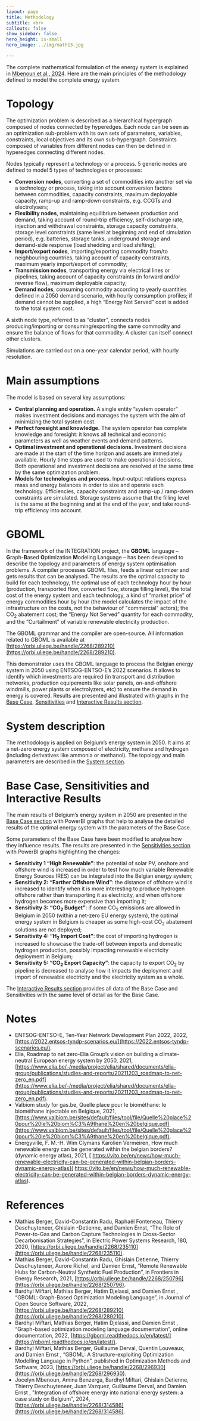 ```yaml
---
layout: page
title: Methodology
subtitle: <br>
callouts: false
show_sidebar: false
hero_height: is-small
hero_image: ../img/math13.jpg

---
```


The complete mathematical formulation of the energy system is explained in [Mbenoun et al., 2024](#references). Here are the main principles of the methodology defined to model the complete energy system.

# Topology 

The optimization problem is described as a hierarchical hypergraph composed of nodes connected by hyperedges. Each node can be seen as an optimization sub-problem with its own sets of parameters, variables, constraints, local objectives and its own sub-hypergraph. Constraints composed of variables from different nodes can then be defined in hyperedges connecting different nodes. 

Nodes typically represent a technology or a process. 5 generic nodes are defined to model 5 types of technologies or processes: 

- **Conversion nodes**, converting a set of commodities into another set via a technology or process, taking into account conversion factors between commodities, capacity constraints, maximum deployable capacity, ramp-up and ramp-down constraints, e.g. CCGTs and electrolysers; 
- **Flexibility nodes**, maintaining equilibrium between production and demand, taking account of round-trip efficiency, self-discharge rate, injection and withdrawal constraints, storage capacity constraints, storage level constraints (same level at beginning and end of simulation period), e.g. batteries, storage tanks, underground storage and demand-side response (load shedding and load shifting);
- **Import/export nodes**, importing/exporting commodity from/to neighbouring countries, taking account of capacity constraints, maximum yearly import/export of commodity;
- **Transmission nodes**, transporting energy via electrical lines or pipelines, taking account of capacity constraints (in forward and/or reverse flow), maximum deployable capacity; 
- **Demand nodes**, consuming commodity according to yearly quantities defined in a 2050 demand scenario, with hourly consumption profiles; if demand cannot be supplied, a high “Energy Not Served” cost is added to the total system cost.

A sixth node type, referred to as “cluster”, connects nodes producing/importing or consuming/exporting the same commodity and ensure the balance of flows for that commodity. A cluster can itself connect other clusters. 

Simulations are carried out on a one-year calendar period, with hourly resolution. 

# Main assumptions

The model is based on several key assumptions: 

- **Central planning and operation.** A single entity “system operator” makes investment decisions and manages the system with the aim of minimizing the total system cost.
- **Perfect foresight and knowledge.** The system operator has complete knowledge and foresight: it knows all technical and economic parameters as well as weather events and demand patterns.
- **Optimal investment and operational decisions.** Investment decisions are made at the start of the time horizon and assets are immediately available. Hourly time steps are used to make operational decisions. Both operational and investment decisions are resolved at the same time by the same optimization problem.
- **Models for technologies and process.** Input-output relations express mass and energy balances in order to size and operate each technology. Efficiencies, capacity constraints and ramp-up / ramp-down constraints are simulated. Storage systems assume that the filling level is the same at the beginning and at the end of the year, and take round-trip efficiency into account.

# GBOML

In the framework of the INTEGRATION project, the **GBOML** language – **G**raph-**B**ased **O**ptimization **M**odeling **L**anguage – has been developed to describe the topology and parameters of energy system optimisation problems. A compiler processes GBOML files, feeds a linear optimizer and gets results that can be analysed. The results are the optimal capacity to build for each technology, the optimal use of each technology hour by hour (production, transported flow, converted flow, storage filling level), the total cost of the energy system and each technology, a kind of “market price” of energy commodities hour by hour (the model calculates the impact of the infrastructure on the costs, not the behaviour of "commercial" actors); the CO<sub>2</sub> abatement cost; the “Energy Not Served” quantity for each commodity, and the “Curtailment” of variable renewable electricity production.

The GBOML grammar and the compiler are open-source. All information related to GBOML is available at [https://orbi.uliege.be/handle/2268/289210](https://orbi.uliege.be/handle/2268/289210). 

This demonstrator uses the GBOML language to process the Belgian energy system in 2050 using ENTSOG-ENTSO-E’s 2022 scenarios. It allows to identify which investments are required (in transport and distribution networks, production equipements like solar panels, on-and-offshore windmills, power plants or electrolyzers, etc) to ensure the demand in energy is covered. Results are presented and illustrated with graphs in the [Base Case](../simulations/base_case), [Sensitivities](../simulation) and [Interactive Results section](../simulations/all_simulations).

# System description

The methodology is applied on Belgium’s energy system in 2050. It aims at a net-zero energy system composed of electricity, methane and hydrogen (including derivatives like ammonia or methanol). The topology and main parameters are described in the [System section](../system). 

# Base Case, Sensitivities and Interactive Results

The main results of Belgium’s energy system in 2050 are presented in the [Base Case section](../simulations/base_case) with PowerBI graphs that help to analyse the detailed results of the optimal energy system with the parameters of the Base Case.

Some parameters of the Base Case have been modified to analyse how they influence results. The results are presented in the [Sensitivities section](../simulation) with PowerBI graphs highlighting the changes: 

- **Sensitivity 1 “High Renewable”**: the potential of solar PV, onshore and offshore wind is increased in order to test how much variable Renewable Energy Sources (RES) can be integrated into the Belgian energy system;
- **Sensitivity 2: “Farther Offshore Wind”**: the distance of offshore wind is increased to identify when it is more interesting to produce hydrogen offshore rather than transporting it as electricity, and when offshore hydrogen becomes more expensive than importing it;
- **Sensitivity 3: “CO<sub>2</sub> Budget”**: if some CO<sub>2</sub> emissions are allowed in Belgium in 2050 (within a net-zero EU energy system), the optimal energy system in Belgium is cheaper as some high-cost CO<sub>2</sub> abatement solutions are not deployed;
- **Sensitivity 4: “H<sub>2</sub> Import Cost”**: the cost of importing hydrogen is increased to showcase the trade-off  between imports and domestic hydrogen production, possibly impacting renewable electricity deployment in Belgium;
- **Sensitivity 5: “CO<sub>2</sub> Export Capacity”**: the capacity to export CO<sub>2</sub> by pipeline is decreased to analyse how it impacts the deployment and import of renewable electricity and the electricity system as a whole.

The [Interactive Results section](../simulations/all_simulations) provides all data of the Base Case and Sensitivities with the same level of detail as for the Base Case.

# Notes 
<div style="text-align: left" markdown="1"> 

- ENTSOG-ENTSO-E, Ten-Year Network Development Plan 2022, 2022, [https://2022.entsos-tyndp-scenarios.eu/](https://2022.entsos-tyndp-scenarios.eu/).
- Elia, Roadmap to net zero-Elia Group’s vision on building a climate-neutral European energy system by 2050, 2021, [https://www.elia.be/-/media/project/elia/shared/documents/elia-group/publications/studies-and-reports/20211203_roadmap-to-net-zero_en.pdf](https://www.elia.be/-/media/project/elia/shared/documents/elia-group/publications/studies-and-reports/20211203_roadmap-to-net-zero_en.pdf).
- Valbiom study for gas.be, Quelle place pour le biométhane: le biométhane injectable en Belgique, 2021, [https://www.valbiom.be/sites/default/files/tool/file/Quelle%20place%20pour%20le%20biom%C3%A9thane%20en%20belgique.pdf](https://www.valbiom.be/sites/default/files/tool/file/Quelle%20place%20pour%20le%20biom%C3%A9thane%20en%20belgique.pdf).
- Energyville, F. M.-H. Wim Clymans Karolien Vermeiren, How much renewable energy can be generated within the belgian borders? (dynamic energy atlas), 2021, [ https://vito.be/en/news/how-much-renewable-electricity-can-be-generated-within-belgian-borders-dynamic-energy-atlas]( https://vito.be/en/news/how-much-renewable-electricity-can-be-generated-within-belgian-borders-dynamic-energy-atlas).

</div>


# References 

- Mathias Berger, David-Constantin Radu, Raphaël Fonteneau, Thierry Deschuyteneer, Ghislain -Detienne, and Damien Ernst, “The Role of Power-to-Gas and Carbon Capture Technologies in Cross-Sector Decarbonisation Strategies”, in Electric Power Systems Research, 180, 2020, [https://orbi.uliege.be/handle/2268/235110](https://orbi.uliege.be/handle/2268/235110).
- Mathias Berger, David-Constantin Radu, Ghislain Detienne, Thierry Deschuyteneer, Aurore Richel, and Damien Ernst, “Remote Renewable Hubs for Carbon-Neutral Synthetic Fuel Production”, in Frontiers in Energy Research, 2021, [https://orbi.uliege.be/handle/2268/250796](https://orbi.uliege.be/handle/2268/250796).
- Bardhyl Miftari, Mathias Berger, Hatim Djelassi, and Damien Ernst , “GBOML: Graph-Based Optimization Modeling Language”, in Journal of Open Source Software, 2022, [https://orbi.uliege.be/handle/2268/289210](https://orbi.uliege.be/handle/2268/289210).
- Bardhyl Miftari, Mathias Berger, Hatim Djelassi, and Damien Ernst , “Graph-based optimization modeling language documentation”, online documentation, 2022, [https://gboml.readthedocs.io/en/latest/](https://gboml.readthedocs.io/en/latest/).
- Bardhyl Miftari, Mathias Berger, Guillaume Derval, Quentin Louveaux, and Damien Ernst , “GBOML: A Structure-exploiting Optimization Modelling Language in Python”, published in Optimization Methods and Software, 2023, [https://orbi.uliege.be/handle/2268/296930](https://orbi.uliege.be/handle/2268/296930).
- Jocelyn Mbenoun, Amina Benzerga, Bardhyl Miftari, Ghislain Detienne, Thierry Deschuyteneer, Juan Vazquez, Guillaume Derval, and Damien Ernst , "Integration of offshore energy into national energy system: a case study on Belgium", 2024, [https://orbi.uliege.be/handle/2268/314586](https://orbi.uliege.be/handle/2268/314586).
